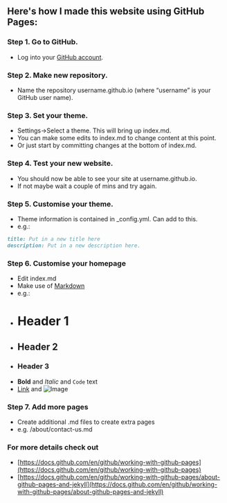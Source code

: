 ## Here's how I made this website using GitHub Pages:

### Step 1. Go to GitHub.
* Log into your [GitHub account](https://github.com/).

### Step 2. Make new repository.
* Name the repository username.github.io (where “username” is your GitHub user name).

### Step 3. Set your theme.
* Settings->Select a theme. This will bring up index.md.
* You can make some edits to index.md to change content at this point.
* Or just start by committing changes at the bottom of index.md.

### Step 4. Test your new website.
* You should now be able to see your site at username.github.io.
* If not maybe wait a couple of mins and try again.

### Step 5. Customise your theme.
* Theme information is contained in _config.yml. Can add to this.
* e.g.:
```markdown
title: Put in a new title here
description: Put in a new description here.
```

### Step 6. Customise your homepage
* Edit index.md
* Make use of [Markdown](https://guides.github.com/features/mastering-markdown/)
* e.g.:
* # Header 1
* ## Header 2
* ### Header 3
* **Bold** and _Italic_ and `Code` text
* [Link](url) and ![Image](src)

### Step 7. Add more pages
* Create additional .md files to create extra pages
* e.g. /about/contact-us.md

### For more details check out
* [https://docs.github.com/en/github/working-with-github-pages](https://docs.github.com/en/github/working-with-github-pages)
* [https://docs.github.com/en/github/working-with-github-pages/about-github-pages-and-jekyll](https://docs.github.com/en/github/working-with-github-pages/about-github-pages-and-jekyll)
